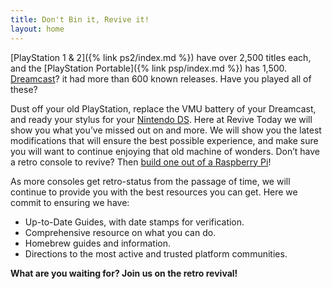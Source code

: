```yaml
---
title: Don't Bin it, Revive it!
layout: home
---
```


[PlayStation 1 & 2]({% link ps2/index.md %}) have over 2,500 titles each, and the [PlayStation Portable]({% link psp/index.md %}) has 1,500. [Dreamcast](https://revive.today/dreamcast/)? it had more than 600 known releases. Have you played all of these?

Dust off your old PlayStation, replace the VMU battery of your Dreamcast, and ready your stylus for your [Nintendo DS](https://revive.today/nds/). Here at Revive Today we will show you what you’ve missed out on and more. We will show you the latest modifications that will ensure the best possible experience, and make sure you will want to continue enjoying that old machine of wonders. Don’t have a retro console to revive? Then [build one out of a Raspberry Pi](https://revive.today/diy/raspberry-pi/)!  

As more consoles get retro-status from the passage of time, we will continue to provide you with the best resources you can get. Here we commit to ensuring we have:

* Up-to-Date Guides, with date stamps for verification.
* Comprehensive resource on what you can do.
* Homebrew guides and information.
* Directions to the most active and trusted platform communities.

**What are you waiting for? Join us on the retro revival!**
